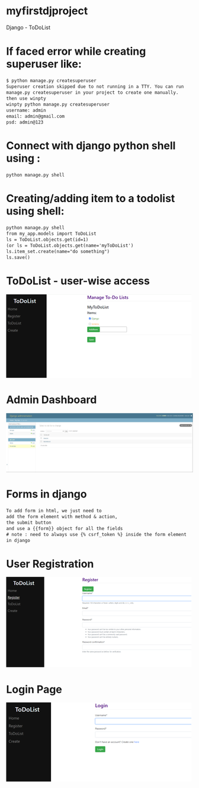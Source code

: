 # myfirstdjproject

Django - ToDoList

# If faced error while creating superuser like: 
    $ python manage.py createsuperuser
    Superuser creation skipped due to not running in a TTY. You can run manage.py createsuperuser in your project to create one manually.
    then use winpty
    winpty python manage.py createsuperuser
    username: admin
    email: admin@gmail.com
    psd: admin@123


# Connect with django python shell using :
    python manage.py shell
# Creating/adding item to a todolist using shell:
    python manage.py shell
    from my_app.models import ToDoList
    ls = ToDoList.objects.get(id=1)
    (or ls = ToDoList.objects.get(name='myToDoList')
    ls.item_set.create(name="do something")
    ls.save()

# ToDoList - user-wise access
![Model](https://github.com/palash-21/myfirstdjproject/blob/main/snaps/ToDoList.png)

# Admin Dashboard
![Model](https://github.com/palash-21/myfirstdjproject/blob/main/snaps/Admin.png)


# Forms in django 
    To add form in html, we just need to 
    add the form element with method & action,
    the submit button
    and use a {{form}} object for all the fields 
    # note : need to always use {% csrf_token %} inside the form element in django

# User Registration
![Model](https://github.com/palash-21/myfirstdjproject/blob/main/snaps/Register.png)

# Login Page 
![Model](https://github.com/palash-21/myfirstdjproject/blob/main/snaps/login.png)
